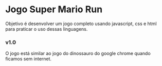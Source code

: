 # Jogo Super Mario Run

Objetivo é desenvolver um jogo completo usando javascript, css e html para praticar o uso dessas linguagens.

### v1.0
O jogo está similar ao jogo do dinossauro do google chrome quando ficamos sem internet.
